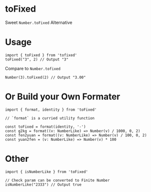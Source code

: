 # toFixed

Sweet `Number.toFixed` Alternative 



# Usage



```
import { toFixed } from 'tofixed'
toFixed("3", 2) // Output "3"
```

Compare to `Number.tofixed`

```
Number(3).toFixed(2) // Output "3.00"
```



# Or Build your Own Formater

```
import { format, identity } from 'toFixed'

// `format` is a curried utility function

const toFixed = format(identity, '-')
const g2kg = format((v: NumberLike) => Number(v) / 1000, 0, 2)
const fen2yuan = format((v: NumberLike) => Number(v) / 100, 0, 2)
const yuan2fen = (v: NumberLike) => Number(v) * 100

```



# Other

```
import { isNumberLike } from 'toFixed'

// Check param can be converted to Finite Number
isNumberLike("2333") // Output true
```

